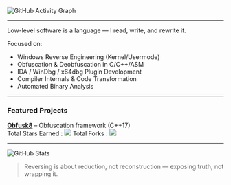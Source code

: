 ![GitHub Activity Graph](https://github-readme-activity-graph.vercel.app/graph?username=x86byte&theme=tokyo-night)


---

Low-level software is a language — I read, write, and rewrite it.

Focused on:

- Windows Reverse Engineering (Kernel/Usermode)
- Obfuscation & Deobfuscation in C/C++/ASM
- IDA / WinDbg / x64dbg Plugin Development
- Compiler Internals & Code Transformation
- Automated Binary Analysis

---

### Featured Projects

**[Obfusk8](https://github.com/x86byte/Obfusk8)** – Obfuscation framework (C++17)  
Total Stars Earned   : ![](https://img.shields.io/github/stars/x86byte/Obfusk8?style=flat-square)
Total Forks          : ![](https://img.shields.io/github/forks/x86byte/Obfusk8?style=flat-square)

---
  ![GitHub Stats](https://github-readme-stats.vercel.app/api?username=x86byte&show_icons=true&theme=tokyonight&count_private=true)


> Reversing is about reduction, not reconstruction — exposing truth, not wrapping it.


